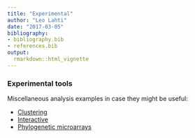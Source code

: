 ```yaml
---
title: "Experimental"
author: "Leo Lahti"
date: "2017-03-05"
bibliography: 
- bibliography.bib
- references.bib
output: 
  rmarkdown::html_vignette
---
```

<!--
  %\VignetteEngine{knitr::rmarkdown}
  %\VignetteIndexEntry{microbiome tutorial - Experimental}
  %\usepackage[utf8]{inputenc}
  %\VignetteEncoding{UTF-8}  
-->


### Experimental tools

Miscellaneous analysis examples in case they might be useful:

* [Clustering](Clustering.md)
* [Interactive](Interactive.md)
* [Phylogenetic microarrays](HITChip.Rmd)

